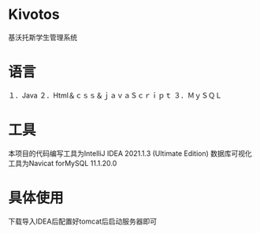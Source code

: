 # Kivotos
基沃托斯学生管理系统

# 语言
１．Java 
２．Html＆ｃｓｓ＆ｊａｖａＳｃｒｉｐｔ
３．ＭｙＳＱＬ

# 工具
本项目的代码编写工具为IntelliJ IDEA 2021.1.3 (Ultimate Edition)
数据库可视化工具为Navicat forMySQL 11.1.20.0

# 具体使用
下载导入IDEA后配置好tomcat后启动服务器即可
